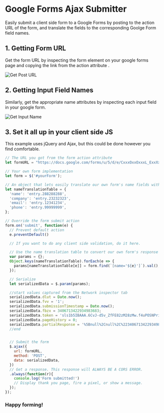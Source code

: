 # Google Forms Ajax Submitter

Easily submit a client side form to a Google Forms by posting to the action URL of the form, and translate the fields to the corresponding Goolge Form field names.

## 1. Getting Form URL

Get the form URL by inspecting the form element on your google forms page and copying the link from the action attribute .

![Get Post URL](https://i.imgur.com/HaFjLjQ.png)

## 2. Getting Input Field Names

Similarly, get the appropriate name attributes by inspecting each input field in your google form.

![Get Input Name](https://i.imgur.com/0pgPE0F.png)

## 3. Set it all up in your client side JS

This example uses jQuery and Ajax, but this could be done however you find comfortable.

```javascript
// The URL you got from the form action attribute
let formURL = "https://docs.google.com/forms/u/5/d/e/CxxxOxxOxxxL_ExxXxxAxxxMxxxPxxxxLxxE-FxxOxxxRxxM/formResponse";

// Your own form implementation
let form = $('#yourForm');

// An object that lets easily translate our own form's name fields with the name fields from the google form
let nameTranslationTable = {
  'name': 'entry.288288288',
  'company': 'entry.23232323',
  'email': 'entry.12341234',
  'phone': 'entry.99999999',
};

// Override the form submit action
form.on('submit', function(e) {
  // Prevent default action
  e.preventDefault()

  // If you want to do any client side validation, do it here.

  // Use the name translation table to convert our own form's response with google form's expected response
  var params = {};
  Object.keys(nameTranslationTable).forEach(e => {
    params[nameTranslationTable[e]] = form.find(`[name='${e}']`).val();
  });

  // Serialize
  let serializedData = $.param(params);

  //start values captured from the Network inspector tab
  serializedData.dlut = Date.now();
  serializedData.fvv = '1';
  serializedData.submissionTimestamp = Date.now();
  serializedData.fbzx = 3406713422934983683;
  serializedData.token = 'sls1b5IBAAA.6CvJ-d5v_ZfFE82zM28zMw.f4uPOSNPrigs8qXsePbgKw';
  serializedData.pageHistory = 0;
  serializedData.partialResponse = '%5Bnull%2Cnull%2C%223406713422934983683%22%5D';
  //end


  // Submit the form
  $.ajax({
    url: formURL,
    method: 'POST',
    data: serializedData,
  })
  // Get a response. This response will ALWAYS BE A CORS ERROR.
  .always(function(r){
    console.log('Form submitted!')
    // Display thank you page, fire a pixel, or show a message.
  });
});
```

### Happy forming!
